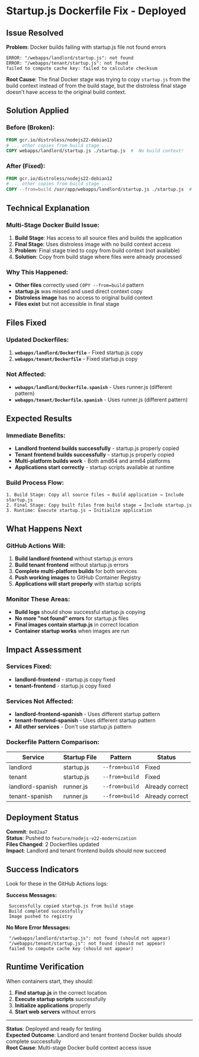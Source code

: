 #  Startup.js Dockerfile Fix - Deployed

##  Issue Resolved

**Problem**: Docker builds failing with startup.js file not found errors
```
ERROR: "/webapps/landlord/startup.js": not found
ERROR: "/webapps/tenant/startup.js": not found
failed to compute cache key: failed to calculate checksum
```

**Root Cause**: The final Docker stage was trying to copy `startup.js` from the build context instead of from the build stage, but the distroless final stage doesn't have access to the original build context.

##  Solution Applied

### Before (Broken):
```dockerfile
FROM gcr.io/distroless/nodejs22-debian12
# ... other copies from build stage ...
COPY webapps/landlord/startup.js ./startup.js  #  No build context!
```

### After (Fixed):
```dockerfile
FROM gcr.io/distroless/nodejs22-debian12
# ... other copies from build stage ...
COPY --from=build /usr/app/webapps/landlord/startup.js ./startup.js  #  From build stage!
```

##  Technical Explanation

### Multi-Stage Docker Build Issue:
1. **Build Stage**: Has access to all source files and builds the application
2. **Final Stage**: Uses distroless image with no build context access
3. **Problem**: Final stage tried to copy from build context (not available)
4. **Solution**: Copy from build stage where files were already processed

### Why This Happened:
- **Other files** correctly used `COPY --from=build` pattern
- **startup.js** was missed and used direct context copy
- **Distroless image** has no access to original build context
- **Files exist** but not accessible in final stage

##  Files Fixed

### Updated Dockerfiles:
1. **`webapps/landlord/Dockerfile`** - Fixed startup.js copy
2. **`webapps/tenant/Dockerfile`** - Fixed startup.js copy

### Not Affected:
- **`webapps/landlord/Dockerfile.spanish`** - Uses runner.js (different pattern)
- **`webapps/tenant/Dockerfile.spanish`** - Uses runner.js (different pattern)

##  Expected Results

### Immediate Benefits:
-  **Landlord frontend builds successfully** - startup.js properly copied
-  **Tenant frontend builds successfully** - startup.js properly copied
-  **Multi-platform builds work** - Both amd64 and arm64 platforms
-  **Applications start correctly** - startup scripts available at runtime

### Build Process Flow:
```
1. Build Stage: Copy all source files → Build application → Include startup.js
2. Final Stage: Copy built files from build stage → Include startup.js 
3. Runtime: Execute startup.js → Initialize application
```

##  What Happens Next

### GitHub Actions Will:
1. **Build landlord frontend** without startup.js errors
2. **Build tenant frontend** without startup.js errors
3. **Complete multi-platform builds** for both services
4. **Push working images** to GitHub Container Registry
5. **Applications will start properly** with startup scripts

### Monitor These Areas:
- **Build logs** should show successful startup.js copying
- **No more "not found" errors** for startup.js files
- **Final images contain startup.js** in correct location
- **Container startup works** when images are run

##  Impact Assessment

### Services Fixed:
-  **landlord-frontend** - startup.js copy fixed
-  **tenant-frontend** - startup.js copy fixed

### Services Not Affected:
-  **landlord-frontend-spanish** - Uses different startup pattern
-  **tenant-frontend-spanish** - Uses different startup pattern
-  **All other services** - Don't use startup.js pattern

### Dockerfile Pattern Comparison:
| Service | Startup File | Pattern | Status |
|---------|-------------|---------|---------|
| landlord | startup.js | `--from=build` |  Fixed |
| tenant | startup.js | `--from=build` |  Fixed |
| landlord-spanish | runner.js | `--from=build` |  Already correct |
| tenant-spanish | runner.js | `--from=build` |  Already correct |

##  Deployment Status

**Commit**: `0e82aa7`  
**Status**:  Pushed to `feature/nodejs-v22-modernization`  
**Files Changed**: 2 Dockerfiles updated  
**Impact**: Landlord and tenant frontend builds should now succeed

##  Success Indicators

Look for these in the GitHub Actions logs:

**Success Messages:**
```
 Successfully copied startup.js from build stage
 Build completed successfully
 Image pushed to registry
```

**No More Error Messages:**
```
 "/webapps/landlord/startup.js": not found (should not appear)
 "/webapps/tenant/startup.js": not found (should not appear)
 failed to compute cache key (should not appear)
```

##  Runtime Verification

When containers start, they should:
1. **Find startup.js** in the correct location
2. **Execute startup scripts** successfully
3. **Initialize applications** properly
4. **Start web servers** without errors

---

**Status**:  Deployed and ready for testing  
**Expected Outcome**: Landlord and tenant frontend Docker builds should complete successfully  
**Root Cause**: Multi-stage Docker build context access issue
